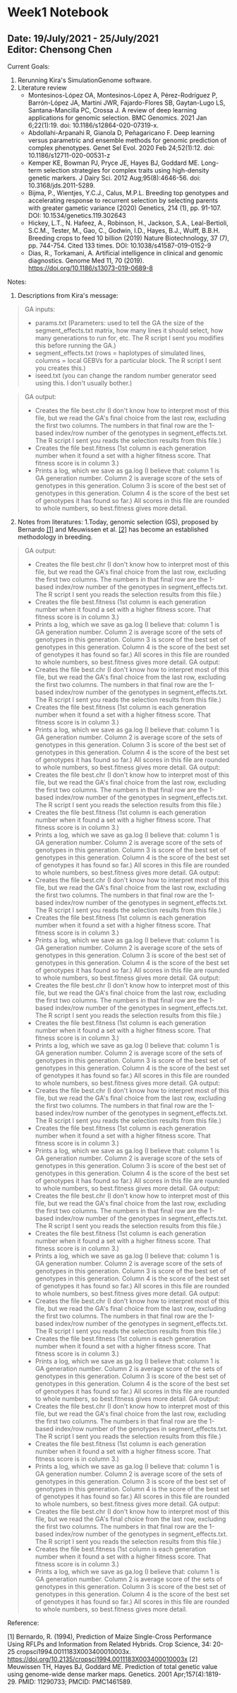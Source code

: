 Week1 Notebook
====

Date: 19/July/2021 - 25/July/2021
<br> Editor: Chensong Chen
----

Current Goals:
1. Rerunning Kira's SimulationGenome software.
2. Literature review
    + Montesinos-López OA, Montesinos-López A, Pérez-Rodríguez P, Barrón-López JA, Martini JWR, Fajardo-Flores SB, Gaytan-Lugo LS, Santana-Mancilla PC, Crossa J. A review of deep learning applications for genomic selection. BMC Genomics. 2021 Jan 6;22(1):19. doi: 10.1186/s12864-020-07319-x. 
    + Abdollahi-Arpanahi R, Gianola D, Peñagaricano F. Deep learning versus parametric and ensemble methods for genomic prediction of complex phenotypes. Genet Sel Evol. 2020 Feb 24;52(1):12. doi: 10.1186/s12711-020-00531-z
    + Kemper KE, Bowman PJ, Pryce JE, Hayes BJ, Goddard ME. Long-term selection strategies for complex traits using high-density genetic markers. J Dairy Sci. 2012 Aug;95(8):4646-56. doi: 10.3168/jds.2011-5289. 
    + Bijma, P., Wientjes, Y.C.J., Calus, M.P.L.  Breeding top genotypes and accelerating response to recurrent selection by selecting parents with greater gametic variance (2020) Genetics, 214 (1), pp. 91-107. DOI: 10.1534/genetics.119.302643
    + Hickey, L.T., N. Hafeez, A., Robinson, H., Jackson, S.A., Leal-Bertioli, S.C.M., Tester, M., Gao, C., Godwin, I.D., Hayes, B.J., Wulff, B.B.H. Breeding crops to feed 10 billion (2019) Nature Biotechnology, 37 (7), pp. 744-754. Cited 133 times. DOI: 10.1038/s41587-019-0152-9
    + Dias, R., Torkamani, A. Artificial intelligence in clinical and genomic diagnostics. Genome Med 11, 70 (2019). https://doi.org/10.1186/s13073-019-0689-8

    
Notes:
1. Descriptions from Kira's message:
> GA inputs:  
>+ params.txt (Parameters: used to tell the GA the size of the segment_effects.txt matrix, how many lines it should select, how many generations to run for, etc. The R script I sent you modifies this before running the GA.)
>+ segment_effects.txt (rows = haplotypes of simulated lines, columns = local GEBVs for a particular block. The R script I sent you creates this.)
>+ iseed.txt (you can change the random number generator seed using this. I don't usually bother.)

> GA output:
>+ Creates the file best.chr (I don't know how to interpret most of this file, but we read the GA's final choice from the last row, excluding the first two columns. The numbers in that final row are the 1-based index/row number of the genotypes in segment_effects.txt. The R script I sent you reads the selection results from this file.)
>+ Creates the file best.fitness (1st column is each generation number when it found a set with a higher fitness score. That fitness score is in column 3.)
>+ Prints a log, which we save as ga.log (I believe that: column 1 is GA generation number. Column 2 is average score of the sets of genotypes in this generation. Column 3 is score of the best set of genotypes in this generation. Column 4 is the score of the best set of genotypes it has found so far.) All scores in this file are rounded to whole numbers, so best.fitness gives more detail.

2. Notes from literatures:
    1.Today, genomic selection (GS), proposed by Bernardo <a href="#1">[1]</a> and Meuwissen et al. <a href="#2">[2]</a> has become an established methodology in breeding.





> GA output:
>+ Creates the file best.chr (I don't know how to interpret most of this file, but we read the GA's final choice from the last row, excluding the first two columns. The numbers in that final row are the 1-based index/row number of the genotypes in segment_effects.txt. The R script I sent you reads the selection results from this file.)
>+ Creates the file best.fitness (1st column is each generation number when it found a set with a higher fitness score. That fitness score is in column 3.)
>+ Prints a log, which we save as ga.log (I believe that: column 1 is GA generation number. Column 2 is average score of the sets of genotypes in this generation. Column 3 is score of the best set of genotypes in this generation. Column 4 is the score of the best set of genotypes it has found so far.) All scores in this file are rounded to whole numbers, so best.fitness gives more detail.
> GA output:
>+ Creates the file best.chr (I don't know how to interpret most of this file, but we read the GA's final choice from the last row, excluding the first two columns. The numbers in that final row are the 1-based index/row number of the genotypes in segment_effects.txt. The R script I sent you reads the selection results from this file.)
>+ Creates the file best.fitness (1st column is each generation number when it found a set with a higher fitness score. That fitness score is in column 3.)
>+ Prints a log, which we save as ga.log (I believe that: column 1 is GA generation number. Column 2 is average score of the sets of genotypes in this generation. Column 3 is score of the best set of genotypes in this generation. Column 4 is the score of the best set of genotypes it has found so far.) All scores in this file are rounded to whole numbers, so best.fitness gives more detail.
> GA output:
>+ Creates the file best.chr (I don't know how to interpret most of this file, but we read the GA's final choice from the last row, excluding the first two columns. The numbers in that final row are the 1-based index/row number of the genotypes in segment_effects.txt. The R script I sent you reads the selection results from this file.)
>+ Creates the file best.fitness (1st column is each generation number when it found a set with a higher fitness score. That fitness score is in column 3.)
>+ Prints a log, which we save as ga.log (I believe that: column 1 is GA generation number. Column 2 is average score of the sets of genotypes in this generation. Column 3 is score of the best set of genotypes in this generation. Column 4 is the score of the best set of genotypes it has found so far.) All scores in this file are rounded to whole numbers, so best.fitness gives more detail.
> GA output:
>+ Creates the file best.chr (I don't know how to interpret most of this file, but we read the GA's final choice from the last row, excluding the first two columns. The numbers in that final row are the 1-based index/row number of the genotypes in segment_effects.txt. The R script I sent you reads the selection results from this file.)
>+ Creates the file best.fitness (1st column is each generation number when it found a set with a higher fitness score. That fitness score is in column 3.)
>+ Prints a log, which we save as ga.log (I believe that: column 1 is GA generation number. Column 2 is average score of the sets of genotypes in this generation. Column 3 is score of the best set of genotypes in this generation. Column 4 is the score of the best set of genotypes it has found so far.) All scores in this file are rounded to whole numbers, so best.fitness gives more detail.
> GA output:
>+ Creates the file best.chr (I don't know how to interpret most of this file, but we read the GA's final choice from the last row, excluding the first two columns. The numbers in that final row are the 1-based index/row number of the genotypes in segment_effects.txt. The R script I sent you reads the selection results from this file.)
>+ Creates the file best.fitness (1st column is each generation number when it found a set with a higher fitness score. That fitness score is in column 3.)
>+ Prints a log, which we save as ga.log (I believe that: column 1 is GA generation number. Column 2 is average score of the sets of genotypes in this generation. Column 3 is score of the best set of genotypes in this generation. Column 4 is the score of the best set of genotypes it has found so far.) All scores in this file are rounded to whole numbers, so best.fitness gives more detail.
> GA output:
>+ Creates the file best.chr (I don't know how to interpret most of this file, but we read the GA's final choice from the last row, excluding the first two columns. The numbers in that final row are the 1-based index/row number of the genotypes in segment_effects.txt. The R script I sent you reads the selection results from this file.)
>+ Creates the file best.fitness (1st column is each generation number when it found a set with a higher fitness score. That fitness score is in column 3.)
>+ Prints a log, which we save as ga.log (I believe that: column 1 is GA generation number. Column 2 is average score of the sets of genotypes in this generation. Column 3 is score of the best set of genotypes in this generation. Column 4 is the score of the best set of genotypes it has found so far.) All scores in this file are rounded to whole numbers, so best.fitness gives more detail.
> GA output:
>+ Creates the file best.chr (I don't know how to interpret most of this file, but we read the GA's final choice from the last row, excluding the first two columns. The numbers in that final row are the 1-based index/row number of the genotypes in segment_effects.txt. The R script I sent you reads the selection results from this file.)
>+ Creates the file best.fitness (1st column is each generation number when it found a set with a higher fitness score. That fitness score is in column 3.)
>+ Prints a log, which we save as ga.log (I believe that: column 1 is GA generation number. Column 2 is average score of the sets of genotypes in this generation. Column 3 is score of the best set of genotypes in this generation. Column 4 is the score of the best set of genotypes it has found so far.) All scores in this file are rounded to whole numbers, so best.fitness gives more detail.
> GA output:
>+ Creates the file best.chr (I don't know how to interpret most of this file, but we read the GA's final choice from the last row, excluding the first two columns. The numbers in that final row are the 1-based index/row number of the genotypes in segment_effects.txt. The R script I sent you reads the selection results from this file.)
>+ Creates the file best.fitness (1st column is each generation number when it found a set with a higher fitness score. That fitness score is in column 3.)
>+ Prints a log, which we save as ga.log (I believe that: column 1 is GA generation number. Column 2 is average score of the sets of genotypes in this generation. Column 3 is score of the best set of genotypes in this generation. Column 4 is the score of the best set of genotypes it has found so far.) All scores in this file are rounded to whole numbers, so best.fitness gives more detail.
> GA output:
>+ Creates the file best.chr (I don't know how to interpret most of this file, but we read the GA's final choice from the last row, excluding the first two columns. The numbers in that final row are the 1-based index/row number of the genotypes in segment_effects.txt. The R script I sent you reads the selection results from this file.)
>+ Creates the file best.fitness (1st column is each generation number when it found a set with a higher fitness score. That fitness score is in column 3.)
>+ Prints a log, which we save as ga.log (I believe that: column 1 is GA generation number. Column 2 is average score of the sets of genotypes in this generation. Column 3 is score of the best set of genotypes in this generation. Column 4 is the score of the best set of genotypes it has found so far.) All scores in this file are rounded to whole numbers, so best.fitness gives more detail.
> GA output:
>+ Creates the file best.chr (I don't know how to interpret most of this file, but we read the GA's final choice from the last row, excluding the first two columns. The numbers in that final row are the 1-based index/row number of the genotypes in segment_effects.txt. The R script I sent you reads the selection results from this file.)
>+ Creates the file best.fitness (1st column is each generation number when it found a set with a higher fitness score. That fitness score is in column 3.)
>+ Prints a log, which we save as ga.log (I believe that: column 1 is GA generation number. Column 2 is average score of the sets of genotypes in this generation. Column 3 is score of the best set of genotypes in this generation. Column 4 is the score of the best set of genotypes it has found so far.) All scores in this file are rounded to whole numbers, so best.fitness gives more detail.



























Reference:

<a name="1">[1]</a> Bernardo, R. (1994), Prediction of Maize Single-Cross Performance Using RFLPs and Information from Related Hybrids. Crop Science, 34: 20-25 cropsci1994.0011183X003400010003x. https://doi.org/10.2135/cropsci1994.0011183X003400010003x
<a name="2">[2]</a> Meuwissen TH, Hayes BJ, Goddard ME. Prediction of total genetic value using genome-wide dense marker maps. Genetics. 2001 Apr;157(4):1819-29. PMID: 11290733; PMCID: PMC1461589.